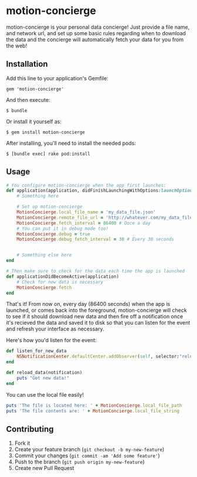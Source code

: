 # motion-concierge

motion-concierge is your personal data concierge! Just provide a file name, and network url, and set up some basic rules regarding when to download the data and the concierge will automatically fetch your data for you from the web!

## Installation

Add this line to your application's Gemfile:

    gem 'motion-concierge'

And then execute:

    $ bundle

Or install it yourself as:

    $ gem install motion-concierge

After installing, you'll need to install the needed pods:

    $ [bundle exec] rake pod:install

## Usage

```ruby
# You configure motion-concierge when the app first launches:
def application(application, didFinishLaunchingWithOptions:launchOptions)
    # Something here

    # Set up motion-concierge
    MotionConcierge.local_file_name = 'my_data_file.json'
    MotionConcierge.remote_file_url = 'http://whatever.com/my_data_file.json'
    MotionConcierge.fetch_interval = 86400 # Once a day
    # You can put it in debug mode too!
    MotionConcierge.debug = true
    MotionConcierge.debug_fetch_interval = 30 # Every 30 seconds


    # Something else here
end

# Then make sure to check for the data each time the app is launched
def applicationDidBecomeActive(application)
    # Check for new data is necessary
    MotionConcierge.fetch
end

```

That's it! From now on, every day (86400 seconds) when the app is launched, or comes back into the foreground, motion-concierge will check to see if it should download new data and then fire off a notification once it's recieved the data and saved it to disk so that you can listen for the event and refresh your interface as necessary.

Here's how you'd listen for the event:

```ruby
def listen_for_new_data
    NSNotificationCenter.defaultCenter.addObserver(self, selector:"reload_data", name:"MotionConciergeNewDataReceived", object:nil)
end

def reload_data(notification)
    puts "Got new data!"
end
```

You can use the local file easily!
```ruby
puts 'The file is located here: ' + MotionConcierge.local_file_path
puts 'The file contents are: ' + MotionConcierge.local_file_string
```

## Contributing

1. Fork it
2. Create your feature branch (`git checkout -b my-new-feature`)
3. Commit your changes (`git commit -am 'Add some feature'`)
4. Push to the branch (`git push origin my-new-feature`)
5. Create new Pull Request
